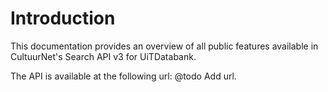 # Introduction

This documentation provides an overview of all public features available in CultuurNet's Search API v3 for UiTDatabank.

The API is available at the following url: @todo Add url.

